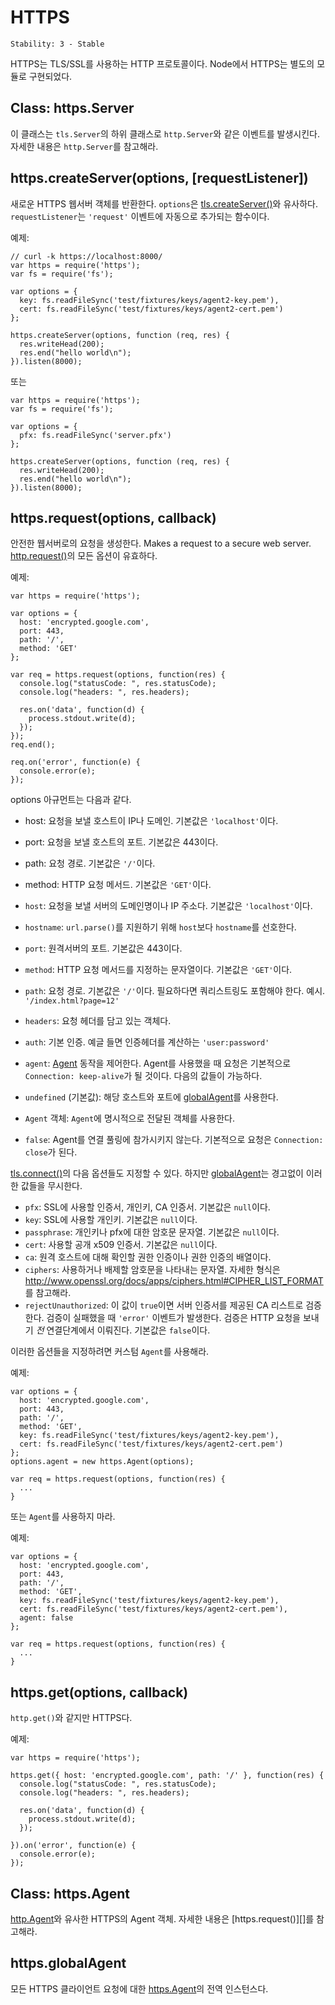 # HTTPS

    Stability: 3 - Stable

HTTPS는 TLS/SSL를 사용하는 HTTP 프로토콜이다. Node에서 HTTPS는 별도의 모듈로 
구현되었다.

## Class: https.Server

이 클래스는 `tls.Server`의 하위 클래스로 `http.Server`와 같은 이벤트를 
발생시킨다. 자세한 내용은 `http.Server`를 참고해라.

## https.createServer(options, [requestListener])

새로운 HTTPS 웹서버 객체를 반환한다. `options`은 [tls.createServer()][]와 
유사하다. `requestListener`는 `'request'` 이벤트에 자동으로 추가되는 
함수이다. 

예제:

    // curl -k https://localhost:8000/
    var https = require('https');
    var fs = require('fs');

    var options = {
      key: fs.readFileSync('test/fixtures/keys/agent2-key.pem'),
      cert: fs.readFileSync('test/fixtures/keys/agent2-cert.pem')
    };

    https.createServer(options, function (req, res) {
      res.writeHead(200);
      res.end("hello world\n");
    }).listen(8000);

또는

    var https = require('https');
    var fs = require('fs');

    var options = {
      pfx: fs.readFileSync('server.pfx')
    };

    https.createServer(options, function (req, res) {
      res.writeHead(200);
      res.end("hello world\n");
    }).listen(8000);

## https.request(options, callback)

안전한 웹서버로의 요청을 생성한다.
Makes a request to a secure web server.
[http.request()][]의 모든 옵션이 유효하다.

예제:

    var https = require('https');

    var options = {
      host: 'encrypted.google.com',
      port: 443,
      path: '/',
      method: 'GET'
    };

    var req = https.request(options, function(res) {
      console.log("statusCode: ", res.statusCode);
      console.log("headers: ", res.headers);

      res.on('data', function(d) {
        process.stdout.write(d);
      });
    });
    req.end();

    req.on('error', function(e) {
      console.error(e);
    });

options 아규먼트는 다음과 같다.

- host: 요청을 보낼 호스트이 IP나 도메인. 기본값은 `'localhost'`이다.
- port: 요청을 보낼 호스트의 포트. 기본값은 443이다.
- path: 요청 경로. 기본값은 `'/'`이다.
- method: HTTP 요청 메서드. 기본값은 `'GET'`이다.

- `host`: 요청을 보낼 서버의 도메인명이나 IP 주소다. 기본값은 `'localhost'`이다.
- `hostname`: `url.parse()`를 지원하기 위해 `host`보다 `hostname`를 선호한다.
- `port`: 원격서버의 포트. 기본값은 443이다.
- `method`: HTTP 요청 메서드를 지정하는 문자열이다. 기본값은 `'GET'`이다.
- `path`: 요청 경로. 기본값은 `'/'`이다. 필요하다면 쿼리스트링도 포함해야 한다.
  예시. `'/index.html?page=12'`
- `headers`: 요청 헤더를 담고 있는 객체다.
- `auth`: 기본 인증. 예글 들면 인증헤더를 계산하는 `'user:password'`
- `agent`: [Agent][] 동작을 제어한다. Agent를 사용했을 때
  요청은 기본적으로 `Connection: keep-alive`가 될 것이다. 다음의 값들이 가능하다.
 - `undefined` (기본값): 해당 호스트와 포트에 [globalAgent][]를 사용한다.
 - `Agent` 객체: `Agent`에 명시적으로 전달된 객체를 사용한다.
 - `false`: Agent를 연결 풀링에 참가시키지 않는다. 기본적으로 요청은 
   `Connection: close`가 된다.

[tls.connect()][]의 다음 옵션들도 지정할 수 있다.
하지만 [globalAgent][]는 경고없이 이러한 값들을 무시한다.

- `pfx`: SSL에 사용할 인증서, 개인키, CA 인증서. 기본값은 `null`이다.
- `key`: SSL에 사용할 개인키. 기본값은 `null`이다.
- `passphrase`: 개인키나 pfx에 대한 암호문 문자열. 기본값은 `null`이다.
- `cert`: 사용할 공개 x509 인증서. 기본값은 `null`이다.
- `ca`: 원격 호스트에 대해 확인할 권한 인증이나 권한 인증의 배열이다.
- `ciphers`: 사용하거나 배제할 암호문을 나타내는 문자열. 자세한 형식은
  <http://www.openssl.org/docs/apps/ciphers.html#CIPHER_LIST_FORMAT> 를
  참고해라.
- `rejectUnauthorized`: 이 값이 `true`이면 서버 인증서를 제공된 CA 리스트로 
  검증한다. 검증이 실패했을 때 `'error'` 이벤트가 발생한다. 검증은 HTTP 요청을 
  보내기 *전* 연결단계에서 이뤄진다. 기본값은 `false`이다.

이러한 옵션들을 지정하려면 커스텀 `Agent`를 사용해라.

예제:

    var options = {
      host: 'encrypted.google.com',
      port: 443,
      path: '/',
      method: 'GET',
      key: fs.readFileSync('test/fixtures/keys/agent2-key.pem'),
      cert: fs.readFileSync('test/fixtures/keys/agent2-cert.pem')
    };
    options.agent = new https.Agent(options);

    var req = https.request(options, function(res) {
      ...
    }

또는 `Agent`를 사용하지 마라.

예제:

    var options = {
      host: 'encrypted.google.com',
      port: 443,
      path: '/',
      method: 'GET',
      key: fs.readFileSync('test/fixtures/keys/agent2-key.pem'),
      cert: fs.readFileSync('test/fixtures/keys/agent2-cert.pem'),
      agent: false
    };

    var req = https.request(options, function(res) {
      ...
    }

## https.get(options, callback)

`http.get()`와 같지만 HTTPS다.

예제:

    var https = require('https');

    https.get({ host: 'encrypted.google.com', path: '/' }, function(res) {
      console.log("statusCode: ", res.statusCode);
      console.log("headers: ", res.headers);

      res.on('data', function(d) {
        process.stdout.write(d);
      });

    }).on('error', function(e) {
      console.error(e);
    });


## Class: https.Agent

[http.Agent][]와 유사한 HTTPS의 Agent 객체.
자세한 내용은 [https.request()][]를 참고해라.


## https.globalAgent

모든 HTTPS 클라이언트 요청에 대한 [https.Agent][]의 전역 인스턴스다.

[Agent]: #https_class_https_agent
[globalAgent]: #https_https_globalagent
[http.Agent]: http.html#http_class_http_agent
[http.request()]: http.html#http_http_request_options_callback
[https.Agent]: #https_class_https_agent
[tls.connect()]: tls.html#tls_tls_connect_options_secureconnectlistener
[tls.createServer()]: tls.html#tls_tls_createserver_options_secureconnectionlistener
